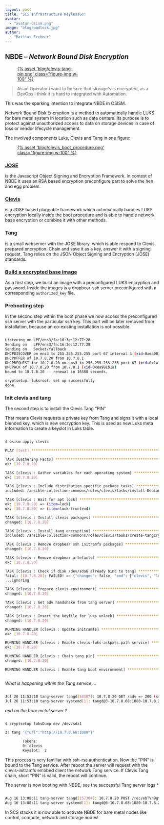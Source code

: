 ```yaml
---
layout: post
title: "SCS Infrastructure KeylessGo"
avatar:
  - "avatar-osism.png"
image: "blog/padlock.jpg"
author:
  - "Mathias Fechner"
---
```

## NBDE – *Network Bound Disk Encryption*

<figure class="figure mx-auto d-block" style="width:40%">
  <a href="{% asset "blog/clevis-tang-pin.png" @path %}">
    {% asset 'blog/clevis-tang-pin.png' class="figure-img w-100" %}
  </a>
</figure>

> As an Operator i want to be sure that storage's is encrypted, as
a DevOps i think it is hard to integrated with Automation.

This was the sparking intention to integrate NBDE in OSISM.

Network Bound Disk Encryption is a method to automatically handle LUKS for
bare metal system in location such as data centers. Its purpose is to protect
against unauthorized access to data on storage devices in case of loss or vendor
lifecycle management.

The involved components Luks, Clevis and Tang in one figure:

<figure class="figure mx-auto d-block" style="width:70%">
  <a href="{% asset "blog/clevis_boot_procedure.png" @path %}">
    {% asset 'blog/clevis_boot_procedure.png' class="figure-img w-100" %}
  </a>
</figure>

### [JOSE](https://jose.readthedocs.io/)
is the Javascript Object Signing and Encryption Framework.
In context of NBDE it uses an RSA based encryption preconfigure
part to solve the hen and egg problem.

### [Clevis](https://github.com/latchset/clevis)
is a JOSE based pluggable framework which automatically handles
LUKS encryption locally inside the boot procedure and is able to
handle network base encryption or combine it with other methods.

### [Tang](https://github.com/latchset/tang)
is a small webserver with the JOSE library, which is able respond
to Clevis prepared encryption. Chain and save it as a key, answer
it with a signing request, Tang relies on the JSON Object Signing and
Encryption (JOSE) standards.

### [Build a encrypted base image](https://docs.osism.tech/configuration/environments/infrastructure/nbde.html#build-an-encrypted-image)
As a first step, we build an image with a preconfigured LUKS encryption
and password. Inside the images is a dropbear-ssh server preconfigured with
a corresponding `authorized_key` file.


### Prebooting step
In the second step within the boot phase we now access the preconfigured ssh server
with the particular ssh key. This part will be later removed from installation, because an co-existing
installation is not possible.

```bash

Listening on LPF/ens3/fa:16:3e:12:77:28
Sending on   LPF/ens3/fa:16:3e:12:77:28
Sending on   Socket/fallback
DHCPDISCOVER on ens3 to 255.255.255.255 port 67 interval 3 (xid=0xea981b1a)
DHCPOFFER of 10.7.8.20 from 10.7.8.1
DHCPREQUEST for 10.7.8.20 on ens3 to 255.255.255.255 port 67 (xid=0x1a1b98ea)
DHCPACK of 10.7.8.20 from 10.7.8.1 (xid=0xea981b1a)
bound to 10.7.8.20 -- renewal in 16380 seconds.

cryptsetup: luksroot: set up successfully
done.
```

### Init clevis and tang

The second step is to install the Clevis Tang "PIN"

That means Clevis requests a private key from Tang and signs it with a local blended key, which is new encryption key. This is used as new Luks meta information to create a keyslot in Luks table.

```bash

$ osism apply clevis

PLAY [test] **********************************************************************************************************************************************************

TASK [Gathering Facts] ***********************************************************************************************************************************************
ok: [10.7.8.20]

TASK [clevis : Gather variables for each operating system] ***********************************************************************************************************
ok: [10.7.8.20]

TASK [clevis : Include distribution specific package tasks] **********************************************************************************************************
included: /ansible-collection-commons/roles/clevis/tasks/install-Debian.yml for 10.7.8.20

TASK [clevis : Wait for apt lock] ************************************************************************************************************************************
ok: [10.7.8.20] => (item=lock)
ok: [10.7.8.20] => (item=lock-frontend)

TASK [clevis : Install clevis packages] ******************************************************************************************************************************
changed: [10.7.8.20]

TASK [clevis : Install tang encryption] ******************************************************************************************************************************
included: /ansible-collection-commons/roles/clevis/tasks/create-tangcrypt.yml for 10.7.8.20

TASK [clevis : Remove dropbear ssh initramfs packages] ***************************************************************************************************************
changed: [10.7.8.20]

TASK [clevis : Remove dropbear artefacts] ****************************************************************************************************************************
ok: [10.7.8.20]

TASK [clevis : Check if disk /dev/sda6 already bind to tang] *********************************************************************************************************
fatal: [10.7.8.20]: FAILED! => {"changed": false, "cmd": ["clevis", "luks", "list", "-d", "/dev/sda6", "-s", "2"], "delta": "0:00:00.137538", "end": "2022-08-16 15:02:16.298475", "msg": "non-zero return code", "rc": 1, "start": "2022-08-16 15:02:16.160937", "stderr": "", "stderr_lines": [], "stdout": "", "stdout_lines": []}
...ignoring

TASK [clevis : Prepare clevis environment] ***************************************************************************************************************************
changed: [10.7.8.20]

TASK [clevis : Get adv handshake from tang server] *******************************************************************************************************************
changed: [10.7.8.20]

TASK [clevis : Insert the keyfile for luks unlock] *******************************************************************************************************************
changed: [10.7.8.20]

RUNNING HANDLER [clevis : Update initramfs] **************************************************************************************************************************
ok: [10.7.8.20]

RUNNING HANDLER [clevis : Enable clevis-luks-askpass.path service] ***************************************************************************************************
ok: [10.7.8.20]

RUNNING HANDLER [clevis : Chain tang pin] ****************************************************************************************************************************
changed: [10.7.8.20]

RUNNING HANDLER [clevis : Enable tang boot environment] **************************************************************************************************************



```

*What is happening within the Tang service ...*

```bash

Jul 20 11:53:10 tang-server tangd[54307]: 10.7.8.20 GET /adv => 200 (src/tangd.c:82)
Jul 20 11:53:10 tang-server systemd[1]: tangd@3-10.7.8.68:1080-10.7.8.20:34082.service: Succeeded.

```

*and on the bare metal server ?*

```bash

$ cryptsetup luksDump dev /dev/sda1

2: tang '{"url":"http://10.7.8.68:1080"}'

        Tokens:
        0: clevis
        Keyslot:  2

```

This process is very familiar with ssh-rsa authentication. Now the "PIN" is bound to the Tang service.
After reboot the server will request with the clevis-initramfs embbed client the network Tang service.
If Clevis Tang chain, short "PIN" is valid, the reboot will continue.

The server is now booting with NBDE, see the successful Tang server logs *

```bash

Aug 16 13:08:11 tang-server tangd[157304]: 10.7.8.20 POST /rec/ebTVn9gtMeD-RV6Ux4DeCiSpff0 => 200 (src/tangd.c:165)
Aug 16 13:08:11 tang-server systemd[1]: tangd@6-10.7.8.68:1080-10.7.8.20:40956.service: Succeeded.

```

In SCS stacks it is now able to activate NBDE for bare metal nodes like control, compute, network and storage nodes!
